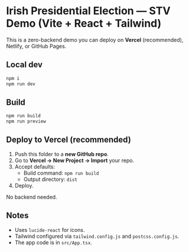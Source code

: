 # Irish Presidential Election — STV Demo (Vite + React + Tailwind)

This is a zero-backend demo you can deploy on **Vercel** (recommended), Netlify, or GitHub Pages.

## Local dev
```bash
npm i
npm run dev
```

## Build
```bash
npm run build
npm run preview
```

## Deploy to Vercel (recommended)
1. Push this folder to a **new GitHub repo**.
2. Go to **Vercel → New Project → Import** your repo.
3. Accept defaults:
   - Build command: `npm run build`
   - Output directory: `dist`
4. Deploy.

No backend needed.

## Notes
- Uses `lucide-react` for icons.
- Tailwind configured via `tailwind.config.js` and `postcss.config.js`.
- The app code is in `src/App.tsx`.
